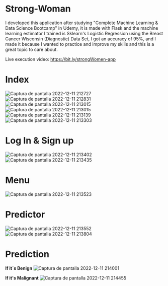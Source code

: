 # Strong-Woman

I developed this application after studying "Complete Machine Learning & Data Science Bootcamp" in Udemy, it is made with Flask and the machine learning estimator I trained is Sklearn's Logistic Regression using the Breast Cancer Wisconsin (Diagnostic) Data Set, I got an accuracy of 95%, and I made it because I wanted to practice and improve my skills and this is a great topic to care about. 

Live execution video:
https://bit.ly/strongWomen-app

# Index
![Captura de pantalla 2022-12-11 212727](https://user-images.githubusercontent.com/119650235/206968492-80ada1ae-7861-405d-bae6-275584d26a18.png)
![Captura de pantalla 2022-12-11 212831](https://user-images.githubusercontent.com/119650235/206968543-489e242c-8276-4d51-9bba-8d56b97d1334.png)
![Captura de pantalla 2022-12-11 213015](https://user-images.githubusercontent.com/119650235/206968610-466b6e21-95b7-485b-8337-cd04854ac77f.png)
![Captura de pantalla 2022-12-11 213015](https://user-images.githubusercontent.com/119650235/206968643-11cd00ab-8dc3-4a14-bcf4-b92b6c5b9aca.png)
![Captura de pantalla 2022-12-11 213139](https://user-images.githubusercontent.com/119650235/206968663-9b115563-ad53-429f-baba-3c2b4d77c725.png)
![Captura de pantalla 2022-12-11 213303](https://user-images.githubusercontent.com/119650235/206968868-6f690f42-9b32-490e-98bd-077298d4ba8f.png)

# Log In & Sign up 
![Captura de pantalla 2022-12-11 213402](https://user-images.githubusercontent.com/119650235/206968947-33d70895-7fae-436e-afaa-02f81e934e14.png)
![Captura de pantalla 2022-12-11 213435](https://user-images.githubusercontent.com/119650235/206968960-da7af235-9b42-482b-ac42-cebd11000b0b.png)

# Menu
![Captura de pantalla 2022-12-11 213523](https://user-images.githubusercontent.com/119650235/206969023-be432e03-3bcc-463f-886b-fb1e6c9f2e79.png)

# Predictor
![Captura de pantalla 2022-12-11 213552](https://user-images.githubusercontent.com/119650235/206969109-29c449eb-0b43-41ec-8173-d8194c4374a1.png)
![Captura de pantalla 2022-12-11 213804](https://user-images.githubusercontent.com/119650235/206969114-9126530e-e58d-4b3d-8060-42b4210e87b8.png)

# Prediction
**If it´s Benign**
![Captura de pantalla 2022-12-11 214001](https://user-images.githubusercontent.com/119650235/206969193-d75aa04c-1f59-4f4f-a705-9d0497ce5450.png)

**If it's Malignant**
![Captura de pantalla 2022-12-11 214455](https://user-images.githubusercontent.com/119650235/206969250-89aa18fb-3e2b-468d-8b6a-1c8f34bef2dd.png)
